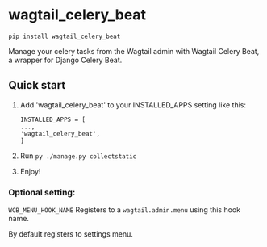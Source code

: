 wagtail_celery_beat
===================

`pip install wagtail_celery_beat`

Manage your celery tasks from the Wagtail admin with Wagtail Celery Beat, a wrapper for Django Celery Beat.

Quick start
-----------

1. Add 'wagtail_celery_beat' to your INSTALLED_APPS setting like this:

   ```
   INSTALLED_APPS = [
   ...,
   'wagtail_celery_beat',
   ]
   ```
2. Run `py ./manage.py collectstatic`
3. Enjoy!


### Optional setting:

`WCB_MENU_HOOK_NAME` Registers to a `wagtail.admin.menu` using this hook name.

By default registers to settings menu.
